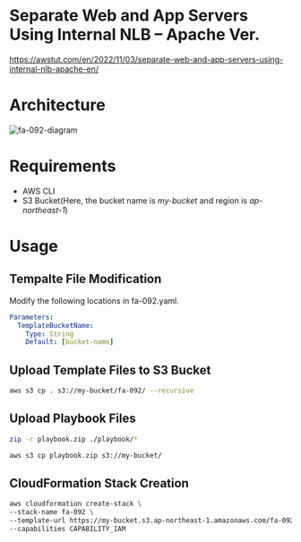 # Separate Web and App Servers Using Internal NLB – Apache Ver.

https://awstut.com/en/2022/11/03/separate-web-and-app-servers-using-internal-nlb-apache-en/

# Architecture

![fa-092-diagram](https://user-images.githubusercontent.com/84276199/204132324-bb3bd438-8318-453b-8f17-4560ab2e8830.png)

# Requirements

* AWS CLI
* S3 Bucket(Here, the bucket name is *my-bucket* and region is *ap-northeast-1*)

# Usage

## Tempalte File Modification

Modify the following locations in fa-092.yaml.

```yaml
Parameters:
  TemplateBucketName:
    Type: String
    Default: [bucket-name]
```

## Upload  Template Files to S3 Bucket

```bash
aws s3 cp . s3://my-bucket/fa-092/ --recursive
```

## Upload Playbook Files

```bash
zip -r playbook.zip ./playbook/*

aws s3 cp playbook.zip s3://my-bucket/
```

## CloudFormation Stack Creation

```bash
aws cloudformation create-stack \
--stack-name fa-092 \
--template-url https://my-bucket.s3.ap-northeast-1.amazonaws.com/fa-092/fa-092.yaml \
--capabilities CAPABILITY_IAM
```
